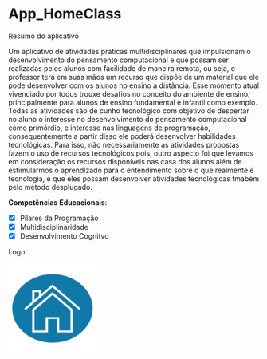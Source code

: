 # App_HomeClass

Resumo do aplicativo

  Um aplicativo de atividades práticas multidisciplinares que impulsionam o desenvolvimento do pensamento computacional e que possam ser realizadas pelos alunos com facilidade de maneira remota, ou seja, o  professor terá em suas mãos um recurso que dispõe de um material que ele pode desenvolver com os alunos no ensino a distância.  Esse momento atual vivenciado por todos trouxe desafios no conceito do ambiente de ensino, principalmente para alunos de ensino fundamental e infantil como exemplo. 
Todas as atividades são de cunho tecnológico com objetivo de despertar no aluno o interesse  no desenvolvimento  do pensamento computacional como primórdio, e  interesse nas linguagens de programação, consequentemente a partir disso ele poderá desenvolver habilidades tecnológicas. Para isso, não necessariamente as atividades propostas fazem o uso de recursos tecnológicos pois, outro aspecto foi que levamos em consideração  os recursos disponíveis nas casa dos alunos além de estimularmos o aprendizado  para o entendimento sobre o que realmente é tecnologia, e que eles possam desenvolver atividades tecnológicas tmabém pelo método desplugado. 
 
__Competências Educacionais__:

- [x] Pilares da Programação
- [x] Multidisciplinaridade
- [x] Desenvolvimento Cognitvo

Logo 
 
![](app_educa_pc/assets/icon.png)
